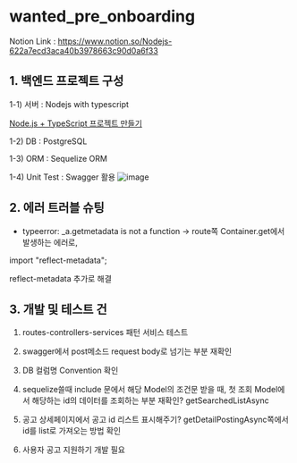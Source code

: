 # wanted_pre_onboarding
Notion Link : https://www.notion.so/Nodejs-622a7ecd3aca40b3978663c90d0a6f33

## 1. 백엔드 프로젝트 구성

1-1) 서버 : Nodejs with typescript

[Node.js + TypeScript 프로젝트 만들기](https://offbyone.tistory.com/m/445)

1-2) DB : PostgreSQL

1-3) ORM : Sequelize ORM

1-4) Unit Test : Swagger 활용
![image](https://user-images.githubusercontent.com/90499822/196594661-dfdd7eb7-b617-44bf-a9a7-1e8d2f93c09c.png)


## 2. 에러 트러블 슈팅

- typeerror: _a.getmetadata is not a function
→ route쪽 Container.get에서 발생하는 에러로,

import "reflect-metadata";

reflect-metadata 추가로 해결

## 3. 개발 및 테스트 건

1) routes-controllers-services 패턴 서비스 테스트

2) swagger에서 post메소드 request body로 넘기는 부분 재확인

3) DB 컬럼명 Convention 확인

4) sequelize쓸때 include 문에서 해당 Model의 조건문 받을 때, 첫 조회 Model에서 해당하는 id의 데이터를 조회하는 부분 재확인? getSearchedListAsync

5) 공고 상세페이지에서 공고 id 리스트 표시해주기? getDetailPostingAsync쪽에서 id를 list로 가져오는 방법 확인

6) 사용자 공고 지원하기 개발 필요

